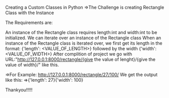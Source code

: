 Creating a Custom Classes in Python
=>The Challenge is creating Rectangle Class with the Instance

The Requirements are:

An instance of the Rectangle class requires length:int and width:int to be initialized.
We can iterate over an instance of the Rectangle class
When an instance of the Rectangle class is iterated over, we first get its length in the format: {'length': <VALUE_OF_LENGTH>} followed by the width {'width': <VALUE_OF_WIDTH>}
After complition of project we go with URL:"http://127.0.0.1:8000/rectangle/{give the value of lenght}/{give the value of width}/" like this.

=>For Example: http://127.0.0.1:8000/rectangle/27/100/
We get the output like this: =>{'length': 27}{'width': 100}

Thankyou!!!!!
